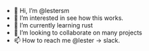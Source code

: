 - 👋 Hi, I’m @lestersm
- 👀 I’m interested in see how this works.
- 🌱 I’m currently learning rust
- 💞️ I’m looking to collaborate on many projects
- 📫 How to reach me @lester -> slack.

<!---
lestersm/lestersm is a ✨ special ✨ repository because its `README.md` (this file) appears on your GitHub profile.
You can click the Preview link to take a look at your changes.
--->
